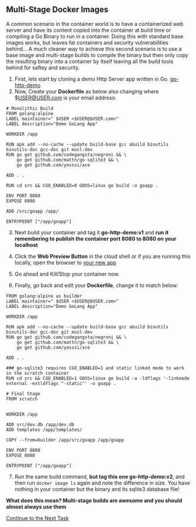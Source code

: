 ## Multi-Stage Docker Images
A common scenario in the container world is to have a containerized web server and have its content copied into the container at build time or compiling a Go Binary to run in a container. Doing this with standard base images works, but leaves fat containers and security vulnerabilities behind... A much cleaner way to achieve this second scenario is to use a base image and multi-stage builds to compile the binary but then only copy the resulting binary into a container by itself leaving all the build tools behind for saftey and security.

 1. First, lets start by cloning a demo Http Server app written in Go. [go-http-demo](https://github.com/janderton/golang-http-demo.git)
 2. Now, Create your **Dockerfile** as below also changing where $USER@USER.com is your email address:
```
# Monolithic Build
FROM golang:alpine
LABEL maintainer=" $USER <$USER@$USER.com>"
LABEL description="Demo GoLang App"

WORKDIR /app

RUN apk add --no-cache --update build-base gcc abuild binutils binutils-doc gcc-doc git musl-dev
RUN go get github.com/codegangsta/negroni && \
    go get github.com/mattn/go-sqlite3 && \
    go get github.com/yosssi/ace

ADD . .

RUN cd src && CGO_ENABLED=0 GOOS=linux go build -o goapp .

ENV PORT 8080
EXPOSE 8080

ADD /src/goapp /app/

ENTRYPOINT ["/app/goapp"]
```
 3. Next build your container and tag it **go-http-demo:v1** and **run it remembering to publish the container port 8080 to 8080 on your localhost**

 4. Click the **Web Preview Button** in the cloud shell or if you are running this locally, open the browser to [your new app](http://localhost:8080)

 5. Go ahead and Kill/Stop your container now.

 6. Finally, go back and edit your **Dockerfile**, change it to match below:

```
FROM golang:alpine as builder
LABEL maintainer=" $USER <$USER@$USER.com>"
LABEL description="Demo GoLang App"

WORKDIR /app

RUN apk add --no-cache --update build-base gcc abuild binutils binutils-doc gcc-doc git musl-dev
RUN go get github.com/codegangsta/negroni && \
    go get github.com/mattn/go-sqlite3 && \
    go get github.com/yosssi/ace

ADD . .

### go-sqlite3 requires CGO_ENABLED=1 and static linked mode to work in the scratch container
RUN cd src && CGO_ENABLED=1 GOOS=linux go build -a -ldflags '-linkmode external -extldflags "-static"' -o goapp .

# Final Stage
FROM scratch


WORKDIR /app

ADD src/dev.db /app/dev.db
ADD templates /app/templates/

COPY --from=builder /app/src/goapp /app/goapp

ENV PORT 8080
EXPOSE 8080

ENTRYPOINT ["/app/goapp"]

```
 7. Run the same build command, **but tag this one go-http-demo:v2**,  and then run `docker image ls` again and note the difference in size. You have nothing in your container but the binary and its sqlite3 database file!

**What does this mean? Multi-stage builds are awesome and you should almost always use them**

[Continue to the Next Task](https://github.com/Burwood/containers101/blob/master/containers_lab/task_6.md)

